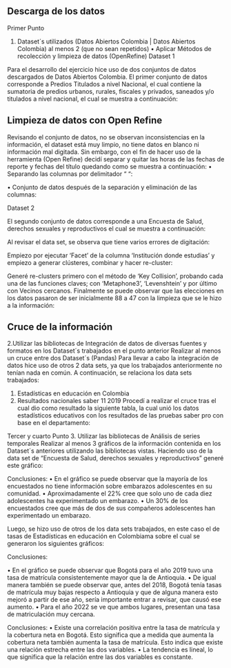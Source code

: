 ## Descarga de los datos

Primer Punto
1.	Dataset´s utilizados (Datos Abiertos Colombia | Datos Abiertos Colombia) al menos 2 (que no sean repetidos)
•	Aplicar Métodos de recolección y limpieza de datos (OpenRefine)
Dataset 1

Para el desarrollo del ejercicio hice uso de dos conjuntos de datos descargados de Datos Abiertos Colombia. 
El primer conjunto de datos corresponde a Predios Titulados a nivel Nacional, el cual contiene la sumatoria de predios urbanos, rurales, fiscales y privados, saneados y/o titulados a nivel nacional, el cual se muestra a continuación:

## Limpieza de datos con Open Refine
Revisando el conjunto de datos, no se observan inconsistencias en la información, el dataset está muy limpio, no tiene datos en blanco ni información mal digitada. Sin embargo, con el fin de hacer uso de la herramienta (Open Refine) decidí separar y quitar las horas de las fechas de reporte y fechas del título quedando como se muestra a continuación:
•	Separando las columnas por delimitador “ “:
 
•	Conjunto de datos después de la separación y eliminación de las columnas:
 
Dataset 2

El segundo conjunto de datos corresponde a una Encuesta de Salud, derechos sexuales y reproductivos el cual se muestra a continuación:
 
Al revisar el data set, se observa que tiene varios errores de digitación:
  

Empiezo por ejecutar ‘Facet’ de la columna ‘Institución donde estudias’ y empiezo a generar clústeres, combinar y hacer re-cluster:
 
Generé re-clusters primero con el método de ‘Key Collision’, probando cada una de las funciones claves; con ‘Metaphone3’, ‘Levenshtein’ y por último con Vecinos cercanos.
Finalmente se puede observar que las elecciones en los datos pasaron de ser inicialmente 88 a 47 con la limpieza que se le hizo a la información:
  
## Cruce de la información

 2.Utilizar las bibliotecas de Integración de datos de diversas fuentes y formatos en los Dataset´s trabajados en el punto anterior 
Realizar al menos un cruce entre dos Dataset´s (Pandas)
Para llevar a cabo la integración de datos hice uso de otros 2 data sets, ya que los trabajados anteriormente no tenían nada en común. A continuación, se relaciona los data sets trabajados:
1.	Estadísticas en educación en Colombia
2.	Resultados nacionales saber 11 2019
Procedí a realizar el cruce tras el cual dio como resultado la siguiente tabla, la cual unió los datos estadísticos educativos con los resultados de las pruebas saber pro con base en el departamento:
 
Tercer y cuarto Punto
 3. Utilizar las bibliotecas de Análisis de series temporales 
Realizar al menos 3 gráficos de la información contenida en los Dataset´s anteriores utilizando las bibliotecas vistas.
Haciendo uso de la data set de “Encuesta de Salud, derechos sexuales y reproductivos” generé este gráfico:
 
Conclusiones:
•	En el gráfico se puede observar que la mayoría de los encuestados no tiene información sobre embarazos adolescentes en su comunidad.
•	Aproximadamente el 22% cree que solo uno de cada diez adolescentes ha experimentado un embarazo.
•	Un 30% de los encuestados cree que más de dos de sus compañeros adolescentes han experimentado un embarazo.

Luego, se hizo uso de otros de los data sets trabajados, en este caso el de tasas de Estadísticas en educación en Colombiama sobre el cual se generaron los siguientes gráficos:

 
Conclusiones:

•	En el gráfico se puede observar que Bogotá para el año 2019 tuvo una tasa de matrícula consistentemente mayor que la de Antioquia.
•	De igual manera también se puede observar que, antes del 2018, Bogotá tenía tasas de matrícula muy bajas respecto a Antioquia y que de alguna manera esto mejoró a partir de ese año, sería importante entrar a revisar, que causó ese aumento. 
•	Para el año 2022 se ve que ambos lugares, presentan una tasa de matriculación muy cercana.
 
Conclusiones:
•	Existe una correlación positiva entre la tasa de matrícula y la cobertura neta en Bogotá. Esto significa que a medida que aumenta la cobertura neta también aumenta la tasa de matrícula. Esto indica que existe una relación estrecha entre las dos variables.
•	La tendencia es lineal, lo que significa que la relación entre las dos variables es constante.






